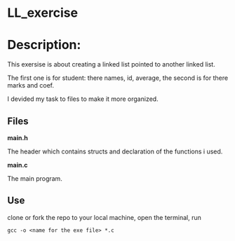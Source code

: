 ﻿# LL_exercise

<h1>Description:</h1>

This exersise is about creating a linked list pointed to another linked list.

The first one is for student: there names, id, average,
the second is for there marks and coef.

I devided my task to files to make it more organized.

<h2>Files</h2>

**main.h**

The header which contains structs and declaration of the functions i used.

**main.c**

The main program.

<h2>Use</h2>
clone or fork  the repo to your local machine, open the terminal, run

    gcc -o <name for the exe file> *.c
